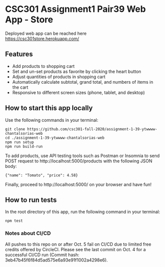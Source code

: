 # CSC301 Assignment1 Pair39 Web App - Store
Deployed web app can be reached here https://csc301store.herokuapp.com/
## Features
- Add products to shopping cart
- Set and un-set products as favorite by clicking the heart button
- Adjust quantities of products in shopping cart
- Automatically calculate subtotal, grand total, and numbers of items in the cart
- Responsive to different screen sizes (phone, tablet, and desktop)
## How to start this app locally
Use the following commands in your terminal:
```
git clone https://github.com/csc301-fall-2020/assignment-1-39-ytwwww-chantalsorias-web
cd ./assignment-1-39-ytwwww-chantalsorias-web
npm run setup
npm run build-run
```

To add products, use API testing tools such as Postman or Insomnia to send POST request to http://localhost:5000/products with the following JSON body:
```
{"name": "Tomato", "price": 4.58}
```

Finally, proceed to http://localhost:5000/ on your browser and have fun!

## How to run tests
In the root directory of this app, run the following command in your terminal:
```
npm test
```
### Notes about CI/CD
All pushes to this repo on or after Oct. 5 fail on CI/CD due to limited free credits offered by CircleCI.
Please see the last commit on Oct. 4 for a successful CI/CD run
(Commit hash: 3eb47b45f6f84d5ad575e6a93e91f1002a4298e6).
